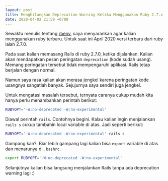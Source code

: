 ```yaml
---
layout: post
title: Menghilangkan Deprecation Warning Ketika Menggunakan Ruby 2.7.x
date: 2020-04-02 21:59 +0700
---
```


Sewaktu menulis tentang [rbenv], saya menyarankan agar kalian menggunakan ruby terbaru. Untuk saat ini April 2020 versi terbaru dari ruby ialah 2.7.0.

Pada saat kalian memasang Rails di ruby 2.7.0, ketika dijalankan. Kalian akan mendapatkan pesan peringatan `deprecation` (kode sudah usang). Memang peringatan tersebut tidak mempengaruhi aplikasi. Rails tetap berjalan dengan normal.

Namun saya rasa kalian akan merasa jengkel karena peringatan kode usangnya sangatlah banyak. Sejujurnya saya sendiri juga jengkel.

Untuk mengatasi masalah tersebut, ternyata caranya cukup mudah kita hanya perlu menambahkan perintah berikut:

```bash
RUBYOPT='-W:no-deprecated -W:no-experimental'
```

Diawal perintah `rails`. Contohnya begini. Kalau kalian ingin menjalankan `rails s` cukup tambahin local variable di atas. Jadi seperti berikut:

```bash
RUBYOPT='-W:no-deprecated -W:no-experimental' rails s
```

Gampang kan?. Biar lebih gampang lagi kalian bisa `export` variable di atas dan menarunya di `.bashrc`.

```bash
export RUBYOPT='-W:no-deprecated -W:no-experimental'
```

Selanjutnya kalian bisa langsung menjalankan Rails tanpa ada deprecation warning lagi :)

[rbenv]: https://rubyholic.github.io/install-rbenv
